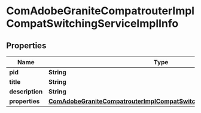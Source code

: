 

# ComAdobeGraniteCompatrouterImplCompatSwitchingServiceImplInfo

## Properties

Name | Type | Description | Notes
------------ | ------------- | ------------- | -------------
**pid** | **String** |  |  [optional]
**title** | **String** |  |  [optional]
**description** | **String** |  |  [optional]
**properties** | [**ComAdobeGraniteCompatrouterImplCompatSwitchingServiceImplProperties**](ComAdobeGraniteCompatrouterImplCompatSwitchingServiceImplProperties.md) |  |  [optional]



